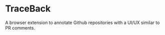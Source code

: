 # TraceBack

A browser extension to annotate Github repositories with a UI/UX similar to PR comments.